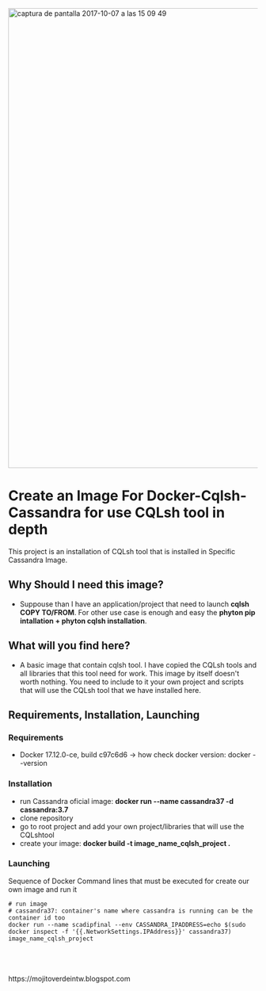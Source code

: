 <img width="928" alt="captura de pantalla 2017-10-07 a las 15 09 49" src="https://user-images.githubusercontent.com/8100363/31313078-665da9a6-abcf-11e7-9266-932880ea6ed2.png">

# Create an Image For Docker-Cqlsh-Cassandra for use CQLsh tool in depth #

This project is an installation of CQLsh tool that is installed in Specific Cassandra Image.

## Why Should I need this image? ##

* Suppouse than I have an application/project that need to launch **cqlsh COPY TO/FROM**. For other use case 
  is enough and easy the **phyton pip intallation + phyton cqlsh installation**.  

## What will you find here? ##

* A basic image that contain cqlsh tool. I have copied the CQLsh tools and all libraries that this tool need for work.
  This image by itself doesn't worth nothing. You need to include to it your own project and scripts that will use the CQLsh 
  tool that we have installed here. 
   
## Requirements, Installation, Launching ##

### Requirements ###

* Docker 17.12.0-ce, build c97c6d6 -> how check docker version: docker --version

### Installation ###

* run Cassandra oficial image: **docker run --name cassandra37 -d cassandra:3.7**
* clone repository
* go to root project and add your own project/libraries that will use the CQLshtool 
* create your image: **docker build -t image_name_cqlsh_project .**

### Launching ###

Sequence of Docker Command lines that must be executed for create our own image and run it 

```
# run image 
# cassandra37: container's name where cassandra is running can be the container id too 
docker run --name scadipfinal --env CASSANDRA_IPADDRESS=echo $(sudo docker inspect -f '{{.NetworkSettings.IPAddress}}' cassandra37) image_name_cqlsh_project

```

<br>
<br>
<br>
https://mojitoverdeintw.blogspot.com 

